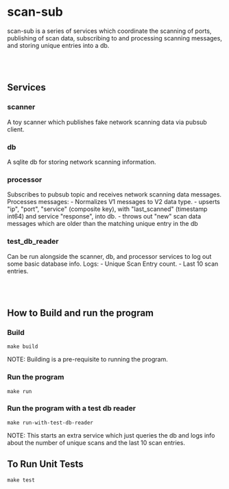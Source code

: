 # scan-sub
scan-sub is a series of services which coordinate the scanning of ports, publishing of scan data, subscribing to and processing scanning messages, and storing unique entries into a db.

<br><br>

## Services

### scanner
A toy scanner which publishes fake network scanning data via pubsub client.

### db
A sqlite db for storing network scanning information.

### processor
Subscribes to pubsub topic and receives network scanning data messages.
Processes messages:
    - Normalizes V1 messages to V2 data type.
    - upserts "ip", "port", "service" (composite key), with "last_scanned" (timestamp int64) and service "response", into db.
    - throws out "new" scan data messages which are older than the matching unique entry in the db

### test_db_reader
Can be run alongside the scanner, db, and processor services to log out some basic database info.
Logs:
    - Unique Scan Entry count.
    - Last 10 scan entries.

<br><br>

## How to Build and run the program

### Build
```
make build
```

NOTE: Building is a pre-requisite to running the program.

### Run the program
```
make run
```

### Run the program with a test db reader
```
make run-with-test-db-reader
```

NOTE: This starts an extra service which just queries the db and logs info about the number of unique scans and the last 10 scan entries.


## To Run Unit Tests
```
make test
```
